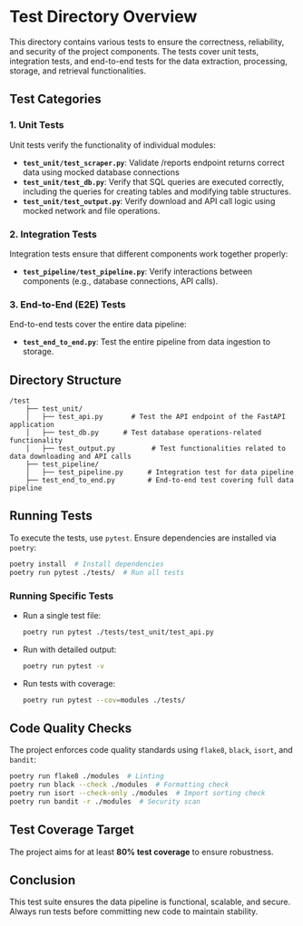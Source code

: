# Test Directory Overview

This directory contains various tests to ensure the correctness, reliability, and security of the project components. The tests cover unit tests, integration tests, and end-to-end tests for the data extraction, processing, storage, and retrieval functionalities.

## Test Categories

### 1. Unit Tests
Unit tests verify the functionality of individual modules:
- **`test_unit/test_scraper.py`**: Validate /reports endpoint returns correct data using mocked database connections
- **`test_unit/test_db.py`**: Verify that SQL queries are executed correctly, including the queries for creating tables and modifying table structures.
- **`test_unit/test_output.py`**: Verify download and API call logic using mocked network and file operations.

### 2. Integration Tests
Integration tests ensure that different components work together properly:
- **`test_pipeline/test_pipeline.py`**: Verify interactions between components (e.g., database connections, API calls).

### 3. End-to-End (E2E) Tests
End-to-end tests cover the entire data pipeline:
- **`test_end_to_end.py`**: Test the entire pipeline from data ingestion to storage.

## Directory Structure
```
/test
    ├── test_unit/
    │   ├── test_api.py       # Test the API endpoint of the FastAPI application
    │   ├── test_db.py      # Test database operations-related functionality
    │   ├── test_output.py         # Test functionalities related to data downloading and API calls
    ├── test_pipeline/
    │   ├── test_pipeline.py      # Integration test for data pipeline
    ├── test_end_to_end.py        # End-to-end test covering full data pipeline
```

## Running Tests
To execute the tests, use `pytest`. Ensure dependencies are installed via `poetry`:
```bash
poetry install  # Install dependencies
poetry run pytest ./tests/  # Run all tests
```

### Running Specific Tests
- Run a single test file:
  ```bash
  poetry run pytest ./tests/test_unit/test_api.py
  ```
- Run with detailed output:
  ```bash
  poetry run pytest -v
  ```
- Run tests with coverage:
  ```bash
  poetry run pytest --cov=modules ./tests/
  ```

## Code Quality Checks
The project enforces code quality standards using `flake8`, `black`, `isort`, and `bandit`:
```bash
poetry run flake8 ./modules  # Linting
poetry run black --check ./modules  # Formatting check
poetry run isort --check-only ./modules  # Import sorting check
poetry run bandit -r ./modules  # Security scan
```

## Test Coverage Target
The project aims for at least **80% test coverage** to ensure robustness.

## Conclusion
This test suite ensures the data pipeline is functional, scalable, and secure. Always run tests before committing new code to maintain stability.

